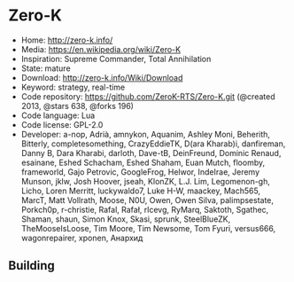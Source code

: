 # Zero-K

- Home: http://zero-k.info/
- Media: https://en.wikipedia.org/wiki/Zero-K
- Inspiration: Supreme Commander, Total Annihilation
- State: mature
- Download: http://zero-k.info/Wiki/Download
- Keyword: strategy, real-time
- Code repository: https://github.com/ZeroK-RTS/Zero-K.git (@created 2013, @stars 638, @forks 196)
- Code language: Lua
- Code license: GPL-2.0
- Developer: a-nop, Adrià, amnykon, Aquanim, Ashley Moni, Beherith, Bitterly, completesomething, CrazyEddieTK, D(ara Kharab)i, danfireman, Danny B, Dara Kharabi, darloth, Dave-tB, DeinFreund, Dominic Renaud, esainane, Eshed Schacham, Eshed Shaham, Euan Mutch, floomby, frameworld, Gajo Petrovic, GoogleFrog, Helwor, IndeIrae, Jeremy Munson, jklw, Josh Hoover, jseah, KlonZK, L.J. Lim, Legomenon-gh, Licho, Loren Merritt, luckywaldo7, Luke H-W, maackey, Mach565, MarcT, Matt Vollrath, Moose, N0U, Owen, Owen Silva, palimpsestate, Porkch0p, r-christie, Rafal, Rafał, rlcevg, RyMarq, Saktoth, Sgathec, Shaman, shaun, Simon Knox, Skasi, sprunk, SteelBlueZK, TheMooseIsLoose, Tim Moore, Tim Newsome, Tom Fyuri, versus666, wagonrepairer, xponen, Анархид

## Building
